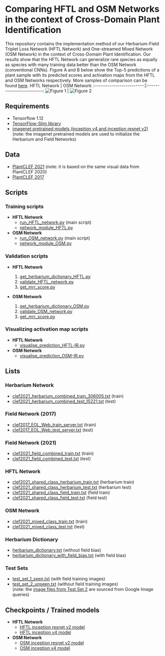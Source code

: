 # Comparing HFTL and OSM Networks in the context of Cross-Domain Plant Identification
This repository contains the implementation method of our Herbarium-Field Triplet Loss Network (HFTL Network) and One-streamed Mixed Network (OSM Network) in the context of Cross-Domain Plant Identification. Our results show that the HFTL Network can generalize rare species as equally as species with many training data better than the OSM Network (conventional CNNs). Figure A and B below show the Top-5 predictions of a plant sample with its predicted scores and activation maps from the HFTL and OSM Networks respectively. More samples of comparison can be found [here](https://drive.google.com/drive/folders/1QkzOlP8atWIriYAE6Tq2e53ZEjZONH5R?usp=sharing).
HFTL Network               |  OSM Network
:-------------------------:|:-------------------------:
![Figure 1](https://github.com/NeuonAI/hftl_osm_visuals/blob/a18b595d9e42c78156ed25c9c9b1124d2f14a4d0/figures/HFTL_IR_prediction_1_19165_21526.jpg "HFTL Network Top-5 predictions")  |  ![Figure 2](https://github.com/NeuonAI/hftl_osm_visuals/blob/a18b595d9e42c78156ed25c9c9b1124d2f14a4d0/figures/OSM_IR_prediction_1_19165_21526.jpg "OSM Network Top-5 predictions")



 
## Requirements
- Tensorflow 1.12
- [TensorFlow-Slim library](https://github.com/tensorflow/models/tree/r1.12.0/research/slim)
- [imagenet pretrained models (inception v4 and inception resnet v2)](https://github.com/tensorflow/models/tree/r1.12.0/research/slim#pre-trained-modelss)
<br /> (note: the imagenet pretrained models are used to initialize the Herbarium and Field Networks)

## Data
- [PlantCLEF 2021](https://www.aicrowd.com/challenges/lifeclef-2021-plant) (note: it is based on the same visual data from PlantCLEF 2020)
- [PlantCLEF 2017](https://www.imageclef.org/lifeclef/2017/plant)

## Scripts
### Training scripts
- **HFTL Network**
  - [run_HFTL_network.py](https://github.com/NeuonAI/hftl_osm_visuals/blob/a18b595d9e42c78156ed25c9c9b1124d2f14a4d0/run_HFTL_network.py) (main script)
  - [network_module_HFTL.py](https://github.com/NeuonAI/hftl_osm_visuals/blob/a18b595d9e42c78156ed25c9c9b1124d2f14a4d0/network_module_HFTL.py) 
- **OSM Network**
  - [run_OSM_network.py](https://github.com/NeuonAI/hftl_osm_visuals/blob/a18b595d9e42c78156ed25c9c9b1124d2f14a4d0/run_OSM_network.py) (main script)
  - [network_module_OSM.py](https://github.com/NeuonAI/hftl_osm_visuals/blob/a18b595d9e42c78156ed25c9c9b1124d2f14a4d0/network_module_OSM.py)

### Validation scripts
- **HFTL Network**
  1. [get_herbarium_dictionary_HFTL.py](https://github.com/NeuonAI/hftl_osm_visuals/blob/a18b595d9e42c78156ed25c9c9b1124d2f14a4d0/get_herbarium_dictionary_HFTL.py)
  2. [validate_HFTL_network.py](https://github.com/NeuonAI/hftl_osm_visuals/blob/a18b595d9e42c78156ed25c9c9b1124d2f14a4d0/validate_HFTL_network.py)
  3. [get_mrr_score.py](https://github.com/NeuonAI/hftl_osm_visuals/blob/a18b595d9e42c78156ed25c9c9b1124d2f14a4d0/get_mrr_score.py)
 
- **OSM Network**
  1. [get_herbarium_dictionary_OSM.py](https://github.com/NeuonAI/hftl_osm_visuals/blob/a18b595d9e42c78156ed25c9c9b1124d2f14a4d0/get_herbarium_dictionary_OSM.py)
  2. [validate_OSM_network.py](https://github.com/NeuonAI/hftl_osm_visuals/blob/a18b595d9e42c78156ed25c9c9b1124d2f14a4d0/validate_OSM_network.py)
  3. [get_mrr_score.py](https://github.com/NeuonAI/hftl_osm_visuals/blob/a18b595d9e42c78156ed25c9c9b1124d2f14a4d0/get_mrr_score.py)

### Visualizing activation map scripts
- **HFTL Network**
  - [visualise_prediction_HFTL-IR.py](https://github.com/NeuonAI/hftl_osm_visuals/blob/59b88c4379f56fc52dccd7421d23cfccc440d2c0/visualise_prediction_HFTL-IR.py)
- **OSM Network**
  - [visualise_prediction_OSM-IR.py](https://github.com/NeuonAI/hftl_osm_visuals/blob/59b88c4379f56fc52dccd7421d23cfccc440d2c0/visualise_prediction_OSM-IR.py)

## Lists
### Herbarium Network
- [clef2021_herbarium_combined_train_306005.txt](https://github.com/NeuonAI/hftl_osm_visuals/blob/a18b595d9e42c78156ed25c9c9b1124d2f14a4d0/list/herbarium/clef2021_herbarium_combined_train_306005.txt) (train)
- [clef2021_herbarium_combined_test_15221.txt](https://github.com/NeuonAI/hftl_osm_visuals/blob/a18b595d9e42c78156ed25c9c9b1124d2f14a4d0/list/herbarium/clef2021_herbarium_combined_test_15221.txt) (test)

### Field Network (2017)
- [clef2017_EOL_Web_train_server.txt](https://github.com/NeuonAI/hftl_osm_visuals/blob/a18b595d9e42c78156ed25c9c9b1124d2f14a4d0/list/field_2017/clef2017_EOL_Web_train_server.txt) (train)
 - [clef2017_EOL_Web_test_server.txt](https://github.com/NeuonAI/hftl_osm_visuals/blob/a18b595d9e42c78156ed25c9c9b1124d2f14a4d0/list/field_2017/clef2017_EOL_Web_test_server.txt) (test)

### Field Network (2021)
- [clef2021_field_combined_train.txt](https://github.com/NeuonAI/hftl_osm_visuals/blob/a18b595d9e42c78156ed25c9c9b1124d2f14a4d0/list/field_2021/clef2021_field_combined_train.txt) (train)
- [clef2021_field_combined_test.txt](https://github.com/NeuonAI/hftl_osm_visuals/blob/a18b595d9e42c78156ed25c9c9b1124d2f14a4d0/list/field_2021/clef2021_field_combined_test.txt) (test)
 
### HFTL Network
- [clef2021_shared_class_herbarium_train.txt](https://github.com/NeuonAI/hftl_osm_visuals/blob/c757a4d956aca59739d39fd60406a1e6c7a8b8a5/list/HFTL/clef2021_shared_class_herbarium_train.txt) (herbarium train)
- [clef2021_shared_class_herbarium_test.txt](https://github.com/NeuonAI/hftl_osm_visuals/blob/c757a4d956aca59739d39fd60406a1e6c7a8b8a5/list/HFTL/clef2021_shared_class_herbarium_test.txt) (herbarium test)
- [clef2021_shared_class_field_train.txt](https://github.com/NeuonAI/hftl_osm_visuals/blob/c757a4d956aca59739d39fd60406a1e6c7a8b8a5/list/HFTL/clef2021_shared_class_field_train.txt) (field train)
- [clef2021_shared_class_field_test.txt](https://github.com/NeuonAI/hftl_osm_visuals/blob/c757a4d956aca59739d39fd60406a1e6c7a8b8a5/list/HFTL/clef2021_shared_class_field_test.txt) (field test)

### OSM Network
- [clef2021_mixed_class_train.txt](https://github.com/NeuonAI/hftl_osm_visuals/blob/a18b595d9e42c78156ed25c9c9b1124d2f14a4d0/list/OSM/clef2021_mixed_class_train.txt) (train)
- [clef2021_mixed_class_test.txt](https://github.com/NeuonAI/hftl_osm_visuals/blob/a18b595d9e42c78156ed25c9c9b1124d2f14a4d0/list/OSM/clef2021_mixed_class_test.txt) (test)

### Herbarium Dictionary
- [herbarium_dictionary.txt](https://github.com/NeuonAI/hftl_osm_visuals/blob/a18b595d9e42c78156ed25c9c9b1124d2f14a4d0/list/herbarium_dictionary.txt) (without field bias)
- [herbarium_dictionary_with_field_bias.txt](https://github.com/NeuonAI/hftl_osm_visuals/blob/a18b595d9e42c78156ed25c9c9b1124d2f14a4d0/list/herbarium_dictionary_with_field_bias.txt) (with field bias)
 
### Test Sets
- [test_set_1_seen.txt](https://github.com/NeuonAI/hftl_osm_visuals/blob/a18b595d9e42c78156ed25c9c9b1124d2f14a4d0/list/test_set_1_seen.txt) (with field training images)
- [test_set_2_unseen.txt](https://github.com/NeuonAI/hftl_osm_visuals/blob/a18b595d9e42c78156ed25c9c9b1124d2f14a4d0/list/test_set_2_unseen.txt) (without field training images) <br />
  (note: the [image files from Test Set 2](https://github.com/NeuonAI/hftl_osm_visuals/tree/main/planttest) are sourced from Google Image queries)

## Checkpoints / Trained models
- **HFTL Network**
  - [HFTL inception resnet v2 model](https://github.com/NeuonAI/hftl_osm_visuals/tree/main/checkpoints/HFTL/inception_resnet_v2)
  - [HFTL inception v4 model](https://github.com/NeuonAI/hftl_osm_visuals/tree/main/checkpoints/HFTL/inception_v4)
- **OSM Network**
  - [OSM inception resnet v2 model](https://github.com/NeuonAI/hftl_osm_visuals/tree/main/checkpoints/OSM/inception_resnet_v2)
  - [OSM inception v4 model](https://github.com/NeuonAI/hftl_osm_visuals/tree/main/checkpoints/OSM/inception_v4)

